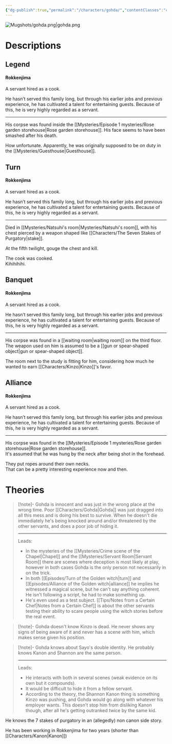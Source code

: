 ```yaml
---
{"dg-publish":true,"permalink":"/characters/gohda/","contentClasses":"center-headings","tags":["servant"]}
---
```



![Mugshots/gohda.png|gohda.png](/img/user/Mugshots/gohda.png)



# Descriptions

## Legend
#### Rokkenjima

A servant hired as a cook.

He hasn’t served this family long, but through his earlier jobs and previous experience, he has cultivated a talent for entertaining guests. Because of this, he is very highly regarded as a servant.

---
His corpse was found inside the [[Mysteries/Episode 1 mysteries/Rose garden storehouse\|Rose garden storehouse]]. His face seems to have been smashed after his death.

How unfortunate. Apparently, he was originally supposed to be on duty in the [[Mysteries/Guesthouse\|Guesthouse]].
## Turn
#### Rokkenjima

A servant hired as a cook.

He hasn’t served this family long, but through his earlier jobs and previous experience, he has cultivated a talent for entertaining guests. Because of this, he is very highly regarded as a servant.

---
Died in [[Mysteries/Natsuhi's room\|Mysteries/Natsuhi's room]], with his chest pierced by a weapon shaped like [[Characters/The Seven Stakes of Purgatory\|stake]].  

At the fifth twilight, gouge the chest and kill.  

The cook was cooked.  
Kihihihihi.
## Banquet
#### Rokkenjima

A servant hired as a cook.

He hasn’t served this family long, but through his earlier jobs and previous experience, he has cultivated a talent for entertaining guests. Because of this, he is very highly regarded as a servant.

---
His corpse was found in a [[waiting room\|waiting room]] on the third floor. The weapon used on him is assumed to be a [[gun or spear-shaped object\|gun or spear-shaped object]].  

The room next to the study is fitting for him, considering how much he wanted to earn [[Characters/Kinzo\|Kinzo]]'s favor.
## Alliance
#### Rokkenjima

A servant hired as a cook.

He hasn’t served this family long, but through his earlier jobs and previous experience, he has cultivated a talent for entertaining guests. Because of this, he is very highly regarded as a servant.

---
His corpse was found in the [[Mysteries/Episode 1 mysteries/Rose garden storehouse\|Rose garden storehouse]].  
It's assumed that he was hung by the neck after being shot in the forehead.  

They put ropes around their own necks.  
That can be a pretty interesting experience now and then. 
# Theories


<div class="transclusion internal-embed is-loaded"><div class="markdown-embed">



> [!note]- Gohda is innocent and was just in the wrong place at the wrong time.
> Poor [[Characters/Gohda\|Gohda]] was just dragged into all this mess and is doing his best to survive.
> When he doesn't die immediately he's being knocked around and/or threatened by the other servants, and does a poor job of hiding it.
> 
> ---
> Leads:
> - In the mysteries of the [[Mysteries/Crime scene of the Chapel\|Chapel]] and the [[Mysteries/Servant Room\|Servant Room]] there are scenes where deception is most likely at play, however in both cases Gohda is the only person not necessarily in on the trick.
> - In both [[Episodes/Turn of the Golden witch\|turn]] and [[Episodes/Alliance of the Golden witch\|alliance]] he implies he witnessed a magical scene, but he can't say anything coherent. He isn't following a script, he had to make something up.
> - He's even used as a test subject. [[Tips/Notes from a Certain Chef\|Notes from a Certain Chef]] is about the other servants testing their ability to scare people using the witch stories before the real event.

</div></div>



<div class="transclusion internal-embed is-loaded"><div class="markdown-embed">



> [!note]- Gohda doesn't know Kinzo is dead.
> He never shows any signs of being aware of it and never has a scene with him, which makes sense given his position.

</div></div>



<div class="transclusion internal-embed is-loaded"><div class="markdown-embed">



> [!note]- Gohda knows about Sayo's double identity.
> He probably knows Kanon and Shannon are the same person.
> 
> ---
> Leads:
> - He interacts with both in several scenes (weak evidence on its own but it compounds).
> - It would be difficult to hide it from a fellow servant.
> - According to the theory, the Shannon Kanon thing is something Kinzo was pushing, and Gohda would go along with whatever his employer wants. This doesn't stop him from disliking Kanon though, after all he's getting outranked twice by the same kid.

</div></div>



He knows the 7 stakes of purgatory in an (allegedly) non canon side story.

He has been working in Rokkenjima for two years (shorter than [[Characters/Kanon\|Kanon]])